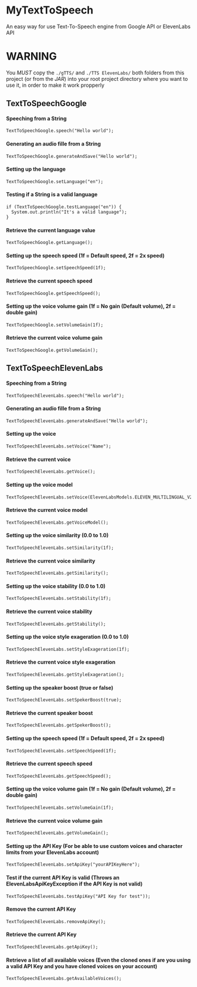 # MyTextToSpeech
An easy way for use Text-To-Speech engine from Google API or ElevenLabs API

# WARNING
You *MUST* copy the ``./gTTS/``  and ``./TTS ElevenLabs/`` both folders from this project (or from the *JAR*) into your root project directory where you want to use it, in order to make it work propperly

## TextToSpeechGoogle

#### Speeching from a String
````
TextToSpeechGoogle.speech("Hello world");
````

#### Generating an audio fille from a String
````
TextToSpeechGoogle.generateAndSave("Hello world");
````

#### Setting up the language
````
TextToSpeechGoogle.setLanguage("en");
````

#### Testing if a String is a valid language
````
if (TextToSpeechGoogle.testLanguage("en")) {
  System.out.println("It's a valid language");
}
````

#### Retrieve the current language value
````
TextToSpeechGoogle.getLanguage();
````

#### Setting up the speech speed (1f = Default speed, 2f = 2x speed)
````
TextToSpeechGoogle.setSpeechSpeed(1f);
````

#### Retrieve the current speech speed
````
TextToSpeechGoogle.getSpeechSpeed();
````

#### Setting up the voice volume gain (1f = No gain (Default volume), 2f = double gain)
````
TextToSpeechGoogle.setVolumeGain(1f);
````

#### Retrieve the current voice volume gain
````
TextToSpeechGoogle.getVolumeGain();
````

## TextToSpeechElevenLabs

#### Speeching from a String
````
TextToSpeechElevenLabs.speech("Hello world");
````

#### Generating an audio fille from a String
````
TextToSpeechElevenLabs.generateAndSave("Hello world");
````

#### Setting up the voice
````
TextToSpeechElevenLabs.setVoice("Name");
````

#### Retrieve the current voice
````
TextToSpeechElevenLabs.getVoice();
````

#### Setting up the voice model
````
TextToSpeechElevenLabs.setVoice(ElevenLabsModels.ELEVEN_MULTILINGUAL_V2);
````

#### Retrieve the current voice model
````
TextToSpeechElevenLabs.getVoiceModel();
````

#### Setting up the voice similarity (0.0 to 1.0)
````
TextToSpeechElevenLabs.setSimilarity(1f);
````

#### Retrieve the current voice similarity
````
TextToSpeechElevenLabs.getSimilarity();
````

#### Setting up the voice stability (0.0 to 1.0)
````
TextToSpeechElevenLabs.setStability(1f);
````

#### Retrieve the current voice stability
````
TextToSpeechElevenLabs.getStability();
````

#### Setting up the voice style exageration (0.0 to 1.0)
````
TextToSpeechElevenLabs.setStyleExageration(1f);
````

#### Retrieve the current voice style exageration
````
TextToSpeechElevenLabs.getStyleExageration();
````

#### Setting up the speaker boost (true or false)
````
TextToSpeechElevenLabs.setSpekerBoost(true);
````

#### Retrieve the current speaker boost
````
TextToSpeechElevenLabs.getSpekerBoost();
````

#### Setting up the speech speed (1f = Default speed, 2f = 2x speed)
````
TextToSpeechElevenLabs.setSpeechSpeed(1f);
````

#### Retrieve the current speech speed
````
TextToSpeechElevenLabs.getSpeechSpeed();
````

#### Setting up the voice volume gain (1f = No gain (Default volume), 2f = double gain)
````
TextToSpeechElevenLabs.setVolumeGain(1f);
````

#### Retrieve the current voice volume gain
````
TextToSpeechElevenLabs.getVolumeGain();
````

#### Setting up the API Key (For be able to use custom voices and character limits from your ElevenLabs account)
````
TextToSpeechElevenLabs.setApiKey("yourAPIKeyHere");
````

#### Test if the current API Key is valid (Throws an ElevenLabsApiKeyException if the API Key is not valid)
````
TextToSpeechElevenLabs.testApiKey("API Key for test"));
````

#### Remove the current API Key
````
TextToSpeechElevenLabs.removeApiKey();
````

#### Retrieve the current API Key
````
TextToSpeechElevenLabs.getApiKey();
````

#### Retrieve a list of all available voices (Even the cloned ones if are you using a valid API Key and you have cloned voices on your account)
````
TextToSpeechElevenLabs.getAvailableVoices();
````